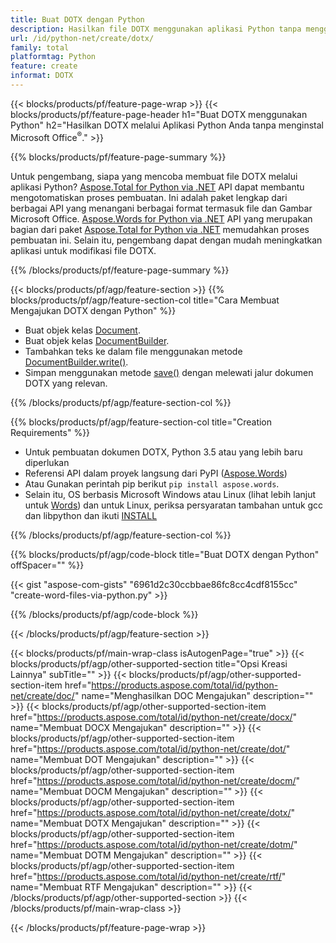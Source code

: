```yaml
---
title: Buat DOTX dengan Python
description: Hasilkan file DOTX menggunakan aplikasi Python tanpa menggunakan Microsoft Word. 
url: /id/python-net/create/dotx/
family: total
platformtag: Python
feature: create
informat: DOTX
---
```

{{< blocks/products/pf/feature-page-wrap >}}
{{< blocks/products/pf/feature-page-header h1="Buat DOTX menggunakan Python" h2="Hasilkan DOTX melalui Aplikasi Python Anda tanpa menginstal Microsoft Office<sup>&reg;</sup>." >}}

{{% blocks/products/pf/feature-page-summary %}}

Untuk pengembang, siapa yang mencoba membuat file DOTX melalui aplikasi Python? [Aspose.Total for Python via .NET](https://products.aspose.com/total/python-net/) API dapat membantu mengotomatiskan proses pembuatan. Ini adalah paket lengkap dari berbagai API yang menangani berbagai format termasuk file dan Gambar Microsoft Office. [Aspose.Words for Python via .NET](https://products.aspose.com/words/python-net/) API yang merupakan bagian dari paket [Aspose.Total for Python via .NET](https://products.aspose.com/total/python-net/) memudahkan proses pembuatan ini. Selain itu, pengembang dapat dengan mudah meningkatkan aplikasi untuk modifikasi file DOTX. 

{{% /blocks/products/pf/feature-page-summary %}}

{{< blocks/products/pf/agp/feature-section >}}
{{% blocks/products/pf/agp/feature-section-col title="Cara Membuat Mengajukan DOTX dengan Python" %}}

- Buat objek kelas [Document](https://reference.aspose.com/words/python-net/aspose.words/document/).
- Buat objek kelas [DocumentBuilder](https://reference.aspose.com/words/python-net/aspose.words/documentbuilder/).
- Tambahkan teks ke dalam file menggunakan metode [DocumentBuilder.write()](https://reference.aspose.com/words/python-net/aspose.words/documentbuilder/write/).
- Simpan menggunakan metode [save()](https://reference.aspose.com/words/python-net/aspose.words/document/save/) dengan melewati jalur dokumen DOTX yang relevan.

{{% /blocks/products/pf/agp/feature-section-col %}}

{{% blocks/products/pf/agp/feature-section-col title="Creation Requirements" %}}

- Untuk pembuatan dokumen DOTX, Python 3.5 atau yang lebih baru diperlukan
- Referensi API dalam proyek langsung dari PyPI ([Aspose.Words](https://pypi.org/project/aspose-words/)) 
- Atau Gunakan perintah pip berikut ```pip install aspose.words```. 
- Selain itu, OS berbasis Microsoft Windows atau Linux (lihat lebih lanjut untuk [Words](https://docs.aspose.com/words/python-net/system-requirements/)) dan untuk Linux, periksa persyaratan tambahan untuk gcc dan libpython dan ikuti [INSTALL](https://docs.aspose.com/words/python-net/installation/) 

{{% /blocks/products/pf/agp/feature-section-col %}}

{{% blocks/products/pf/agp/code-block title="Buat DOTX dengan Python" offSpacer="" %}}

{{< gist "aspose-com-gists" "6961d2c30ccbbae86fc8cc4cdf8155cc" "create-word-files-via-python.py" >}}

{{% /blocks/products/pf/agp/code-block %}}

{{< /blocks/products/pf/agp/feature-section >}}

{{< blocks/products/pf/main-wrap-class isAutogenPage="true" >}}
{{< blocks/products/pf/agp/other-supported-section title="Opsi Kreasi Lainnya" subTitle="" >}}
{{< blocks/products/pf/agp/other-supported-section-item href="https://products.aspose.com/total/id/python-net/create/doc/" name="Menghasilkan DOC Mengajukan" description="" >}}
{{< blocks/products/pf/agp/other-supported-section-item href="https://products.aspose.com/total/id/python-net/create/docx/" name="Membuat DOCX Mengajukan" description="" >}}
{{< blocks/products/pf/agp/other-supported-section-item href="https://products.aspose.com/total/id/python-net/create/dot/" name="Membuat DOT Mengajukan" description="" >}}
{{< blocks/products/pf/agp/other-supported-section-item href="https://products.aspose.com/total/id/python-net/create/docm/" name="Membuat DOCM Mengajukan" description="" >}}
{{< blocks/products/pf/agp/other-supported-section-item href="https://products.aspose.com/total/id/python-net/create/dotx/" name="Membuat DOTX Mengajukan" description="" >}}
{{< blocks/products/pf/agp/other-supported-section-item href="https://products.aspose.com/total/id/python-net/create/dotm/" name="Membuat DOTM Mengajukan" description="" >}}
{{< blocks/products/pf/agp/other-supported-section-item href="https://products.aspose.com/total/id/python-net/create/rtf/" name="Membuat RTF Mengajukan" description="" >}}
{{< /blocks/products/pf/agp/other-supported-section >}}
{{< /blocks/products/pf/main-wrap-class >}}

{{< /blocks/products/pf/feature-page-wrap >}}